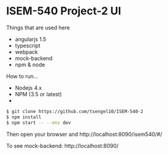 # ISEM-540 Project-2 UI
Things that are used here
 - angularjs 1.5
 - typescript
 - webpack
 - mock-backend
 - npm & node
 
How to run...
 - Nodejs 4.x
 - NPM (3.5 or latest)
 - 
 ```sh
$ git clone https://github.com/tsengel10/ISEM-540-2
$ npm install
$ npm start -- --env dev
```
Then open your browser and http://localhost:8090/isem540/#/
 
To see mock-backend: http://localhost:8090/
